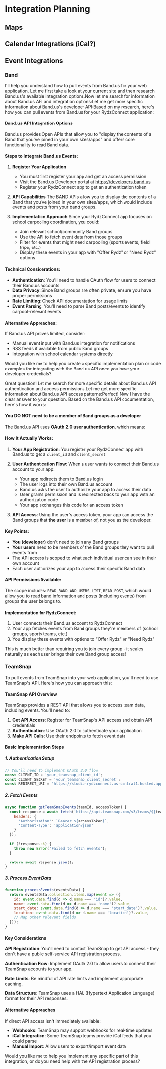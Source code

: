 # Integration Planning
## Maps

## Calendar Integrations (iCal?)

## Event Integrations

### Band
I'll help you understand how to pull events from Band.us for your web application. Let me first take a look at your current site and then research Band.us's available integration options.Now let me search for information about Band.us API and integration options:Let me get more specific information about Band.us's developer API:Based on my research, here's how you can pull events from Band.us for your RydzConnect application:

#### Band.us API Integration Options

Band.us provides Open APIs that allow you to "display the contents of a Band that you've joined in your own sites/apps" and offers core functionality to read Band data.

#### Steps to Integrate Band.us Events:

1. **Register Your Application**
   - You must first register your app and get an access permission
   - Visit the Band.us Developer portal at https://developers.band.us
   - Register your RydzConnect app to get an authentication token

2. **API Capabilities**
   The BAND APIs allow you to display the contents of a Band that you've joined in your own sites/apps, which would include events and posts from your band groups.

3. **Implementation Approach**
   Since your RydzConnect app focuses on school carpooling coordination, you could:
   - Join relevant school/community Band groups
   - Use the API to fetch event data from those groups
   - Filter for events that might need carpooling (sports events, field trips, etc.)
   - Display these events in your app with "Offer Rydz" or "Need Rydz" options

#### Technical Considerations:

- **Authentication**: You'll need to handle OAuth flow for users to connect their Band.us accounts
- **Data Privacy**: Since Band groups are often private, ensure you have proper permissions
- **Rate Limiting**: Check API documentation for usage limits
- **Event Parsing**: You'll need to parse Band posts/events to identify carpool-relevant events

#### Alternative Approaches:

If Band.us API proves limited, consider:
- Manual event input with Band.us integration for notifications
- RSS feeds if available from public Band groups
- Integration with school calendar systems directly

Would you like me to help you create a specific implementation plan or code examples for integrating with the Band.us API once you have your developer credentials?

Great question! Let me search for more specific details about Band.us API authentication and access permissions.Let me get more specific information about Band.us API access patterns:Perfect! Now I have the clear answer to your question. Based on the Band.us API documentation, here's how it works:

#### You DO NOT need to be a member of Band groups as a developer

The Band.us API uses **OAuth 2.0 user authentication**, which means:

#### How It Actually Works:

1. **Your App Registration**: You register your RydzConnect app with Band.us to get a `client_id` and `client_secret`

2. **User Authentication Flow**: When a user wants to connect their Band.us account to your app:
   - Your app redirects them to Band.us login
   - The user logs into their own Band.us account
   - Band.us asks the user to authorize your app to access their data
   - User grants permission and is redirected back to your app with an authorization code
   - Your app exchanges this code for an access token

3. **API Access**: Using the user's access token, your app can access the Band groups that **the user** is a member of, not you as the developer.

#### Key Points:

- **You (developer)** don't need to join any Band groups
- **Your users** need to be members of the Band groups they want to pull events from
- The API access is scoped to what each individual user can see in their own account
- Each user authorizes your app to access their specific Band data

#### API Permissions Available:
The scope includes: `READ_BAND_AND_USERS_LIST`, `READ_POST`, which would allow you to read band information and posts (including events) from groups the user belongs to.

#### Implementation for RydzConnect:
1. User connects their Band.us account to RydzConnect
2. Your app fetches events from Band groups they're members of (school groups, sports teams, etc.)
3. You display these events with options to "Offer Rydz" or "Need Rydz"

This is much better than requiring you to join every group - it scales naturally as each user brings their own Band group access!

### TeamSnap
To pull events from TeamSnap into your web application, you'll need to use TeamSnap's API. Here's how you can approach this:

#### TeamSnap API Overview

TeamSnap provides a REST API that allows you to access team data, including events. You'll need to:

1. **Get API Access**: Register for TeamSnap's API access and obtain API credentials
2. **Authentication**: Use OAuth 2.0 to authenticate your application
3. **Make API Calls**: Use their endpoints to fetch event data

#### Basic Implementation Steps

##### 1. Authentication Setup
```javascript
// You'll need to implement OAuth 2.0 flow
const CLIENT_ID = 'your_teamsnap_client_id';
const CLIENT_SECRET = 'your_teamsnap_client_secret';
const REDIRECT_URI = 'https://studio-rydzconnect.us-central1.hosted.app/auth/callback';
```

##### 2. Fetch Events
```javascript
async function getTeamSnapEvents(teamId, accessToken) {
  const response = await fetch(`https://api.teamsnap.com/v3/teams/${teamId}/events`, {
    headers: {
      'Authorization': `Bearer ${accessToken}`,
      'Content-Type': 'application/json'
    }
  });
  
  if (!response.ok) {
    throw new Error('Failed to fetch events');
  }
  
  return await response.json();
}
```

##### 3. Process Event Data
```javascript
function processEvents(eventsData) {
  return eventsData.collection.items.map(event => ({
    id: event.data.find(d => d.name === 'id')?.value,
    name: event.data.find(d => d.name === 'name')?.value,
    start_date: event.data.find(d => d.name === 'start_date')?.value,
    location: event.data.find(d => d.name === 'location')?.value,
    // Map other relevant fields
  }));
}
```

#### Key Considerations

**API Registration**: You'll need to contact TeamSnap to get API access - they don't have a public self-service API registration process.

**Authentication Flow**: Implement OAuth 2.0 to allow users to connect their TeamSnap accounts to your app.

**Rate Limits**: Be mindful of API rate limits and implement appropriate caching.

**Data Structure**: TeamSnap uses a HAL (Hypertext Application Language) format for their API responses.

#### Alternative Approaches

If direct API access isn't immediately available:
- **Webhooks**: TeamSnap may support webhooks for real-time updates
- **iCal Integration**: Some TeamSnap teams provide iCal feeds that you could parse
- **Manual Import**: Allow users to export/import event data

Would you like me to help you implement any specific part of this integration, or do you need help with the API registration process?
